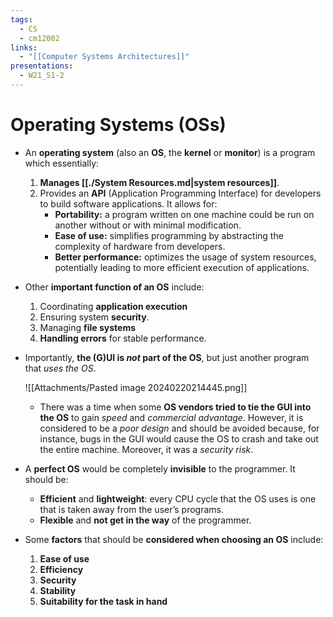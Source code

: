 ```yaml
---
tags:
  - CS
  - cm12002
links:
  - "[[Computer Systems Architectures]]"
presentations:
  - W21_S1-2
---
```

# Operating Systems (OSs)
- An **operating system** (also an **OS**, the **kernel** or **monitor**) is a program which essentially:
    1. **Manages [[./System Resources.md|system resources]]**.
    2. Provides an **API** (Application Programming Interface) for developers to build software applications. It allows for:
        - **Portability:** a program written on one machine could be run on another without or with minimal modification.
        - **Ease of use:** simplifies programming by abstracting the complexity of hardware from developers.
        - **Better performance:** optimizes the usage of system resources, potentially leading to more efficient execution of applications.

- Other **important function of an OS** include:
    1. Coordinating **application execution** 
    2. Ensuring system **security**.
    3. Managing **file systems** 
    4. **Handling errors** for stable performance.

- Importantly, **the (G)UI is *not* part of the OS**, but just another program that *uses the OS*.

    ![[Attachments/Pasted image 20240220214445.png]]
    - There was a time when some **OS vendors tried to tie the GUI into the OS** to gain *speed* and *commercial advantage*. However, it is considered to be a *poor design* and should be avoided because, for instance, bugs in the GUI would cause the OS to crash and take out the entire machine. Moreover, it was a *security risk*.

- A **perfect OS** would be completely **invisible** to the programmer. It should be:
    - **Efficient** and **lightweight**:  every CPU cycle that the OS uses is one that is taken away from the user’s programs.
    - **Flexible** and **not get in the way** of the programmer.

- Some **factors** that should be **considered when choosing an OS** include:
    1. **Ease of use**
    2. **Efficiency**
    3. **Security**
    4. **Stability**
    5. **Suitability for the task in hand**

